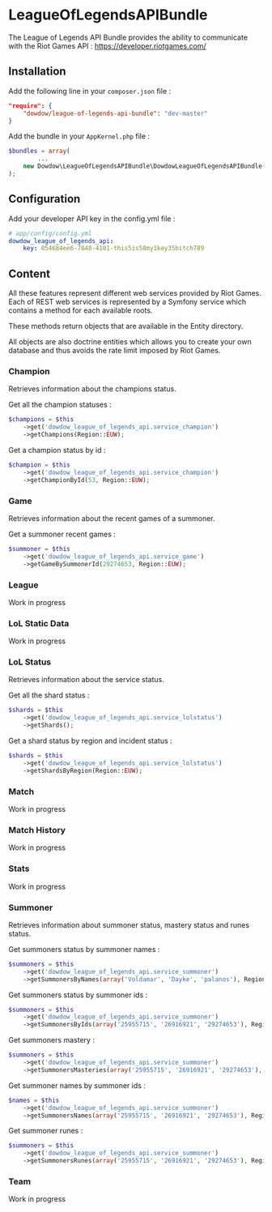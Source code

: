 # LeagueOfLegendsAPIBundle

The League of Legends API Bundle provides the ability to communicate with the Riot Games API : https://developer.riotgames.com/

## Installation

Add the following line in your `composer.json` file :
    
```json
"require": { 
    "dowdow/league-of-legends-api-bundle": "dev-master" 
}
```

Add the bundle in your `AppKernel.php` file :

```php
$bundles = array(
        ...
    new Dowdow\LeagueOfLegendsAPIBundle\DowdowLeagueOfLegendsAPIBundle(),
);
```

## Configuration

Add your developer API key in the config.yml file :

```yml
# app/config/config.yml
dowdow_league_of_legends_api:
    key: 054684ee6-7848-4101-this5is58my1key35bitch789
```

## Content

All these features represent different web services provided by Riot Games. Each of REST web services is represented by a Symfony service which contains a method for each available roots.

These methods return objects that are available in the Entity directory.

All objects are also doctrine entities which allows you to create your own database and thus avoids the rate limit imposed by Riot Games.

### Champion

Retrieves information about the champions status.

Get all the champion statuses :

```php
$champions = $this
    ->get('dowdow_league_of_legends_api.service_champion')
    ->getChampions(Region::EUW);
```

Get a champion status by id :

```php
$champion = $this
    ->get('dowdow_league_of_legends_api.service_champion')
    ->getChampionById(53, Region::EUW);
```

### Game

Retrieves information about the recent games of a summoner.

Get a summoner recent games :

```php
$summoner = $this
    ->get('dowdow_league_of_legends_api.service_game')
    ->getGameBySummonerId(29274653, Region::EUW);
```

### League

Work in progress

### LoL Static Data

Work in progress

### LoL Status

Retrieves information about the service status.

Get all the shard status :

```php
$shards = $this
    ->get('dowdow_league_of_legends_api.service_lolstatus')
    ->getShards();
```

Get a shard status by region and incident status :

```php
$shards = $this
    ->get('dowdow_league_of_legends_api.service_lolstatus')
    ->getShardsByRegion(Region::EUW);
```

### Match

Work in progress

### Match History

Work in progress

### Stats

Work in progress

### Summoner

Retrieves information about summoner status, mastery status and runes status.

Get summoners status by summoner names :

```php
$summoners = $this
    ->get('dowdow_league_of_legends_api.service_summoner')
    ->getSummonersByNames(array('Voldamar', 'Dayke', 'palanos'), Region::EUW);
```

Get summoners status by summoner ids :

```php
$summoners = $this
    ->get('dowdow_league_of_legends_api.service_summoner')
    ->getSummonersByIds(array('25955715', '26916921', '29274653'), Region::EUW);
```

Get summoners mastery :

```php
$summoners = $this
    ->get('dowdow_league_of_legends_api.service_summoner')
    ->getSummonersMasteries(array('25955715', '26916921', '29274653'), Region::EUW);
```

Get summoner names by summoner ids :

```php
$names = $this
    ->get('dowdow_league_of_legends_api.service_summoner')
    ->getSummonersNames(array('25955715', '26916921', '29274653'), Region::EUW);
```

Get summoner runes :

```php
$summoners = $this
    ->get('dowdow_league_of_legends_api.service_summoner')
    ->getSummonersRunes(array('25955715', '26916921', '29274653'), Region::EUW);
```

### Team

Work in progress